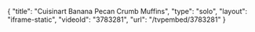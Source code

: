 {
    "title": "Cuisinart Banana Pecan Crumb Muffins",
    "type": "solo",
    "layout": "iframe-static",
    "videoId": "3783281",
    "url": "\/tvpembed\/3783281"
}